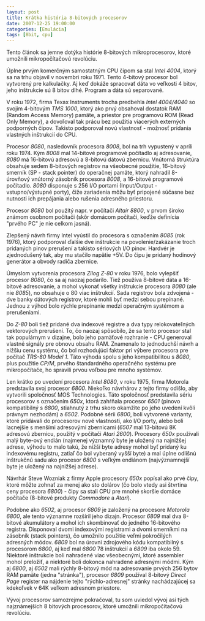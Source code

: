 ```yaml
---
layout: post
title: Krátka história 8-bitových procesorov
date: 2007-12-25 19:00:00
categories: [Emulácia]
tags: [8bit, cpu]
---
```



Tento článok sa jemne dotýka histórie 8-bitových mikroprocesorov, ktoré umožnili mikropočítačovú revolúciu.


Úplne prvým komerčným samostatným CPU čipom sa stal _Intel 4004_, ktorý sa na trhu objavil v novembri
roku 1971. Tento 4-bitový procesor bol vytvorený pre kalkulačky. Aj keď dokáže spracovať dáta vo
veľkosti 4 bitov, jeho inštrukcie sú 8 bitov dlhé. Program a dáta sú separované.

V roku 1972, firma Texax Instruments trocha predbehla _Intel 4004/4040_ so svojim 4-bitovým _TMS 1000_,
ktorý ako prvý obsahoval dostatok RAM (Random Access Memory) pamäte, a priestor pre programovú ROM
(Read Only Memory), a dovoľoval tak prácu bez použitia viacerých externých podporných čipov.
Takisto podporoval novú vlastnosť -  možnosť pridania vlastných inštrukcií do CPU.

Procesor _8080_, nasledovník procesora _8008_, bol na trh vypustený v apríli roku 1974. Kým _8008_ mal
14-bitové programové počítadlo aj adresovanie, _8080_ má 16-bitovú adresovú a 8-bitovú dátovú zbernicu.
Vnútorná štruktúra obsahuje sedem 8-bitových registrov na všeobecné použitie, 16-bitový smerník
(SP - stack pointer) do operačnej pamäte, ktorý nahradil 8-úrovňový vnútorný zásobník procesora _8008_,
a 16-bitové programové počítadlo. _8080_ disponuje s 256 I/O portami (Input/Output - vstupno/výstupné
porty), čiže zariadenia môžu byť pripojené súčasne bez nutnosti ich prepájania alebo rušenia adresného
priestoru.

Procesor _8080_ bol použitý napr. v počítači _Altair 8800_, v prvom široko známom osobnom počítači
(skôr domácom počítači, keďže definícia "prvého PC" je nie celkom jasná).

Zlepšený návrh firmy Intel vyústil do procesora s označením _8085_ (rok 1976), ktorý podporoval ďalšie
dve inštrukcie na povolenie/zakázanie troch pridaných pinov prerušení a takisto sériových I/O pinov.
Hardvér je zjednodušený tak, aby mu stačilo napätie +5V. Do čipu je pridaný hodinový generátor a
obvody radiča zbernice.

Úmyslom vytvorenia procesora _Zilog Z-80_ v roku 1976, bolo vylepšiť procesor _8080_, čo sa aj naozaj
podarilo. Tiež používa 8-bitové dáta a 16-bitové adresovanie, a mohol vykonať všetky inštrukcie
procesora _8080_ (ale nie _8085_), no obsahuje o 80 viac inštrukcií. Sada registrov bola zdvojená -
dve banky dátových registrov, ktoré mohli byť medzi sebou prepínané. Jednou z výhod bolo rýchle
prepínanie medzi operačným systémom a prerušeniami.

Do _Z-80_ boli tiež pridané dva indexové registre a dva typy relokovateľných vektorových prerušení.
To, čo naozaj spôsobilo, že sa tento procesor stal tak populárnym v dizajne, bolo jeho pamäťové
rozhranie - CPU generoval vlastné signály pre obnovu obsahu RAM. Znamenalo to jednoduchší návrh a
nižšiu cenu systému, čo bol rozhodujúci faktor pri výbere procesora pre počítač _TRS-80 Model 1_.
Táto výhoda spolu s jeho kompatibilitou s _8080_, plus použitie _CP/M_, prvého štandardného operačného
systému pre mikropočítače, ho spravili prvou voľbou pre mnoho systémov.

Len krátko po uvedení procesora _Intel 8080_, v roku 1975, firma Motorola predstavila svoj
procesor _6800_. Niekoľko návrhárov z tejto firmy odišlo, aby vytvorili spoločnosť MOS Technologies.
Táto spoločnosť predstavila sériu procesorov s označením _650x_, ktorá zahŕňala procesor _6501_
(pinovo kompatibilný s _6800_, stiahnutý z trhu skoro okamžite po jeho uvedení kvôli právnym nezhodám)
a _6502_. Podobné sérii _6800_, boli vytvorené varianty, ktoré pridávali do procesorov nové vlastnosti,
ako I/O porty, alebo boli lacnejšie s menšími adresovými zbernicami (_6507_ mal 13-bitovú 8K adresovú
zbernicu, použitý v počítači _Atari 2600_). Procesory _650x_ používali malý byte-ový endián (najmenej
významný byte je uložený na najnižšej adrese, výhodu to malo takú, že nižší byte adresy mohol byť
pridaný ku indexovému registru, zatiaľ čo bol vyberaný vyšší byte) a mal úplne odlišnú inštrukčnú sadu
ako procesor _6800_ s veľkým endiánom (najvýznamnejší byte je uložený na najnižšej adrese).

Návrhár Steve Wozniak z firmy Apple procesory _650x_ popísal ako prvé čipy, ktoré môžte zohnať za menej
ako sto dolárov (čo bolo vtedy asi štvrtina ceny procesora _6800_) - čipy sa stali CPU pre mnohé
skoršie domáce počítače (8-bitové produkty _Commodore_ a _Atari_).

Podobne ako _6502_, aj procesor _6809_ je založený na procesore _Motorola 6800_, ale tento významne
rozšíril jeho dizajn. Procesor _6809_ mal dva 8-bitové akumulátory a mohol ich skombinovať do jedného
16-bitového registra. Disponoval dvomi indexovými registrami a dvomi smerníkmi na zásobník (stack
pointers), čo umožnilo použitie veľmi pokročilých adresných módov. _6809_ bol na úrovni zdrojového
kódu kompatibilný s procesorom _6800_, aj keď mal _6800_ 78 inštrukcií a _6809_ iba okolo 59.
Niektoré inštrukcie boli nahradené viac všeobecnými, ktoré assembler mohol preložiť, a niektoré boli
dokonca nahradené adresnými módmi. Kým aj _6800_, aj _6502_ mali rýchly 8-bitový mód na adresovanie
prvých 256 bytov RAM pamäte (jedna "stránka"), procesor _6809_ používal 8-bitový _Direct Page_ register
na nájdenie tejto "rýchlo-adresnej" stránky nachádzajúcej sa kdekoľvek v 64K veľkom adresnom priestore.

Vývoj procesorov samozrejme pokračoval, tu som uviedol vývoj asi tých najznámejších 8 bitových
procesorov, ktoré umožnili mikropočítačovú revolúciu.

